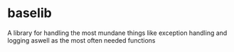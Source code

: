 # baselib
A library for handling the most mundane things like exception handling and logging aswell as the most often needed functions
